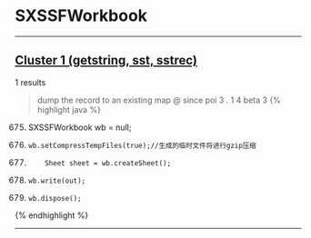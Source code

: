 # SXSSFWorkbook

***

## [Cluster 1 (getstring, sst, sstrec)](./1)
1 results
> dump the record to an existing map @ since poi 3 . 1 4 beta 3 
{% highlight java %}
675. SXSSFWorkbook wb = null;
680.     wb.setCompressTempFiles(true);//生成的临时文件将进行gzip压缩
684.         Sheet sheet = wb.createSheet();
721.     wb.write(out);
743.     wb.dispose();
{% endhighlight %}

***

